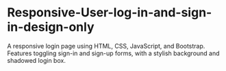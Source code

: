 # Responsive-User-log-in-and-sign-in-design-only
A responsive login page using HTML, CSS, JavaScript, and Bootstrap. Features toggling sign-in and sign-up forms, with a stylish background and shadowed login box.

